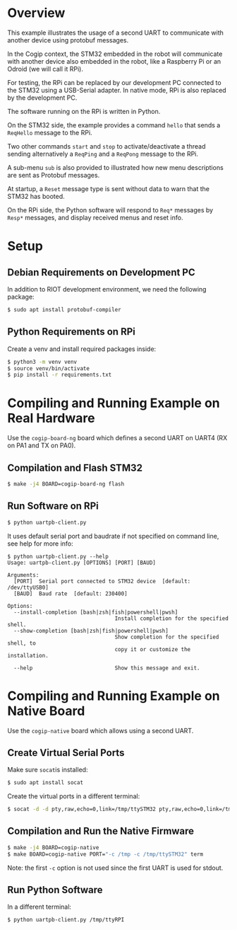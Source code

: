 # Overview

This example illustrates the usage of a second UART to communicate with another device
using protobuf messages.

In the Cogip context, the STM32 embedded in the robot will communicate with another device
also embedded in the robot, like a Raspberry Pi or an Odroid (we will call it RPi).

For testing, the RPi can be replaced by our development PC connected to the STM32
using a USB-Serial adapter. In native mode, RPi is also replaced by the development PC.

The software running on the RPi is written in Python.

On the STM32 side, the example provides a command `hello` that sends a `ReqHello` message
to the RPi.

Two other commands `start` and `stop` to activate/deactivate a thread sending alternatively
a `ReqPing` and a `ReqPong` message to the RPi.

A sub-menu `sub` is also provided to illustrated how new menu descriptions
are sent as Protobuf messages.

At startup, a `Reset` message type is sent without data to warn that the STM32 has booted.

On the RPi side, the Python software will respond to `Req*` messages by `Resp*` messages,
and display received menus and reset info.

# Setup

## Debian Requirements on Development PC

In addition to RIOT development environment, we need the following package:

```sh
$ sudo apt install protobuf-compiler
```

## Python Requirements on RPi

Create a venv and install required packages inside:

```sh
$ python3 -m venv venv
$ source venv/bin/activate
$ pip install -r requirements.txt
```

# Compiling and Running Example on Real Hardware

Use the `cogip-board-ng` board which defines a second UART on UART4 (RX on PA1 and TX on PA0).

## Compilation and Flash STM32

```sh
$ make -j4 BOARD=cogip-board-ng flash
```

## Run Software on RPi

```sh
$ python uartpb-client.py
```

It uses default serial port and baudrate if not specified on command line, see help for more info:

```
$ python uartpb-client.py --help
Usage: uartpb-client.py [OPTIONS] [PORT] [BAUD]

Arguments:
  [PORT]  Serial port connected to STM32 device  [default: /dev/ttyUSB0]
  [BAUD]  Baud rate  [default: 230400]

Options:
  --install-completion [bash|zsh|fish|powershell|pwsh]
                                  Install completion for the specified shell.
  --show-completion [bash|zsh|fish|powershell|pwsh]
                                  Show completion for the specified shell, to
                                  copy it or customize the installation.

  --help                          Show this message and exit.
```

# Compiling and Running Example on Native Board

Use the `cogip-native` board which allows using a second UART.

## Create Virtual Serial Ports

Make sure `socat`is installed:

```sh
$ sudo apt install socat
```

Create the virtual ports in a different terminal:

```sh
$ socat -d -d pty,raw,echo=0,link=/tmp/ttySTM32 pty,raw,echo=0,link=/tmp/ttyRPI
```

## Compilation and Run the Native Firmware

```sh
$ make -j4 BOARD=cogip-native
$ make BOARD=cogip-native PORT="-c /tmp -c /tmp/ttySTM32" term
```

Note: the first `-c` option is not used since the first UART is used for stdout.

## Run Python Software

In a different terminal:

```sh
$ python uartpb-client.py /tmp/ttyRPI
```
